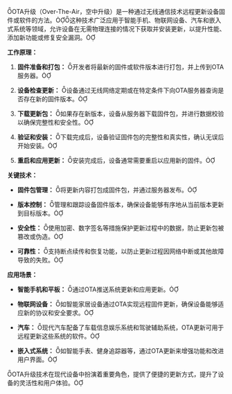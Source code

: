 OTA升级（Over-The-Air，空中升级）是一种通过无线通信技术远程更新设备固件或软件的方法。这种技术广泛应用于智能手机、物联网设备、汽车和嵌入式系统等领域，允许设备在无需物理连接的情况下获取并安装更新，以提升性能、添加新功能或修复安全漏洞。

**工作原理：**

1. **固件准备和打包：** 开发者将最新的固件或软件版本进行打包，并上传到OTA服务器。
    
2. **设备检查更新：** 设备通过无线网络定期或在特定条件下向OTA服务器查询是否存在新的固件版本。
    
3. **下载更新包：** 如果存在新版本，设备从服务器下载固件包，并进行数据校验以确保完整性和安全性。
    
4. **验证和安装：** 下载完成后，设备验证固件包的完整性和真实性，确认无误后开始安装。
    
5. **重启和应用更新：** 安装完成后，设备通常需要重启以应用新的固件。
    

**关键技术：**

- **固件包管理：** 将更新内容打包成固件包，并通过服务器发布。
    
- **版本控制：** 管理和跟踪设备固件版本，确保设备能够有序地从当前版本更新到目标版本。
    
- **安全性：** 使用加密、数字签名等措施保护更新过程中的数据，防止更新包被篡改或伪造。
    
- **可靠性：** 支持断点续传和恢复功能，以防止更新过程因网络中断或其他故障导致的失败。
    

**应用场景：**

- **智能手机和平板：** 通过OTA推送系统更新和应用更新。
    
- **物联网设备：** 如智能家居设备通过OTA实现远程固件更新，确保设备能够适应新的协议和安全要求。
    
- **汽车：** 现代汽车配备了车载信息娱乐系统和驾驶辅助系统，OTA更新可用于远程更新这些系统的软件。
    
- **嵌入式系统：** 如智能手表、健身追踪器等，通过OTA更新来增强功能和改进用户界面。
    

OTA升级技术在现代设备中扮演着重要角色，提供了便捷的更新方式，提升了设备的灵活性和用户体验。